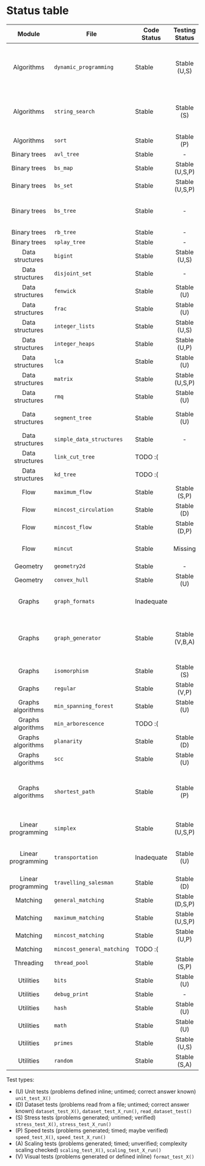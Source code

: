 # Status table

| Module              | File                        | Code Status  | Testing Status | Notes |
|:-------------------:|-----------------------------|--------------|:--------------:|-------|
| Algorithms          |`dynamic_programming        `| Stable       | Stable (U,S)   | Add: Multibin knapsack, minimum bin packing (separate knapsack) |
| Algorithms          |`string_search              `| Stable       | Stable (S)     | Add: Suffix array, suffix tree, manacher's algorithm |
| Algorithms          |`sort                       `| Stable       | Stable (P)     | |
| Binary trees        |`avl_tree                   `| Stable       | -              | |
| Binary trees        |`bs_map                     `| Stable       | Stable (U,S,P) | |
| Binary trees        |`bs_set                     `| Stable       | Stable (U,S,P) | |
| Binary trees        |`bs_tree                    `| Stable       | -              | Missing some libcpp methods with hints |
| Binary trees        |`rb_tree                    `| Stable       | -              | |
| Binary trees        |`splay_tree                 `| Stable       | -              | |
| Data structures     |`bigint                     `| Stable       | Stable (U,S)   | |
| Data structures     |`disjoint_set               `| Stable       | -              | |
| Data structures     |`fenwick                    `| Stable       | Stable (U)     | |
| Data structures     |`frac                       `| Stable       | Stable (U)     | |
| Data structures     |`integer_lists              `| Stable       | Stable (U,S)   | |
| Data structures     |`integer_heaps              `| Stable       | Stable (U,P)   | |
| Data structures     |`lca                        `| Stable       | Stable (U)     | |
| Data structures     |`matrix                     `| Stable       | Stable (U,S,P) | Add: determinant |
| Data structures     |`rmq                        `| Stable       | Stable (U)     | |
| Data structures     |`segment_tree               `| Stable       | Stable (U)     | Add: Dynamic sparse segment tree |
| Data structures     |`simple_data_structures     `| Stable       | -              | |
| Data structures     |`link_cut_tree              `| TODO :(      |                | |
| Data structures     |`kd_tree                    `| TODO :(      |                | |
| Flow                |`maximum_flow               `| Stable       | Stable (S,P)   | |
| Flow                |`mincost_circulation        `| Stable       | Stable (D)     | |
| Flow                |`mincost_flow               `| Stable       | Stable (D,P)   | |
| Flow                |`mincut                     `| Stable       | Missing        | Plenty of room for optimization |
| Geometry            |`geometry2d                 `| Stable       | -              | |
| Geometry            |`convex_hull                `| Stable       | Stable (U)     | |
| Graphs              |`graph_formats              `| Inadequate   |                | Standardized reading and writing, restyle |
| Graphs              |`graph_generator            `| Stable       | Stable (V,B,A) | Add: general matching and planarity generators; some are unbalanced |
| Graphs              |`isomorphism                `| Stable       | Stable (S)     | |
| Graphs              |`regular                    `| Stable       | Stable (V,P)   | |
| Graphs algorithms   |`min_spanning_forest        `| Stable       | Stable (U)     | |
| Graphs algorithms   |`min_arborescence           `| TODO :(      |                | |
| Graphs algorithms   |`planarity                  `| Stable       | Stable (D)     | |
| Graphs algorithms   |`scc                        `| Stable       | Stable (U)     | |
| Graphs algorithms   |`shortest_path              `| Stable       | Stable (P)     | Fix: Johnson's not correctly implemented, Goldberg needs verification |
| Linear programming  |`simplex                    `| Stable       | Stable (U,S,P) | Add: support for x <= 0 and x in R |
| Linear programming  |`transportation             `| Inadequate   | Stable (U)     | Fix: inefficient implementation and bad interface |
| Linear programming  |`travelling_salesman        `| Stable       | Stable (D)     | Add: Christofides |
| Matching            |`general_matching           `| Stable       | Stable (D,S,P) | |
| Matching            |`maximum_matching           `| Stable       | Stable (U,S,P) | |
| Matching            |`mincost_matching           `| Stable       | Stable (U,P)   | |
| Matching            |`mincost_general_matching   `| TODO :(      |                | |
| Threading           |`thread_pool                `| Stable       | Stable (S,P)   | |
| Utilities           |`bits                       `| Stable       | Stable (U)     | |
| Utilities           |`debug_print                `| Stable       | -              | |
| Utilities           |`hash                       `| Stable       | Stable (U)     | |
| Utilities           |`math                       `| Stable       | Stable (U)     | |
| Utilities           |`primes                     `| Stable       | Stable (U,S)   | |
| Utilities           |`random                     `| Stable       | Stable (S,A)   | |

Test types:

- (U) Unit tests (problems defined inline; untimed; correct answer known)
 `unit_test_X()`
- (D) Dataset tests (problems read from a file; untimed; correct answer known)
 `dataset_test_X()`, `dataset_test_X_run()`, `read_dataset_test()`
- (S) Stress tests (problems generated; untimed; verified)
 `stress_test_X()`, `stress_test_X_run()`
- (P) Speed tests (problems generated; timed; maybe verified)
 `speed_test_X()`, `speed_test_X_run()`
- (A) Scaling tests (problems generated; timed; unverified; complexity scaling checked)
 `scaling_test_X()`, `scaling_test_X_run()`
- (V) Visual tests (problems generated or defined inline)
 `format_test_X()`

